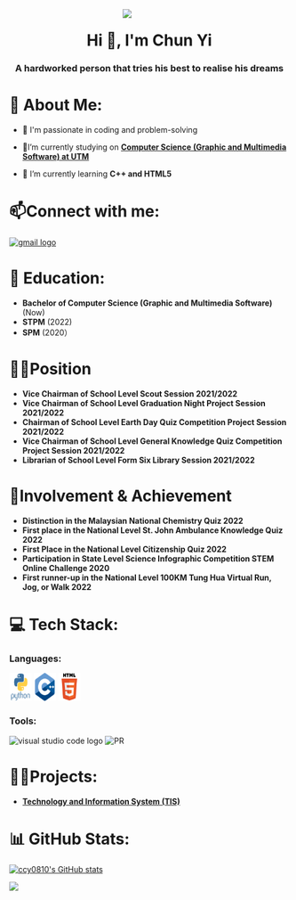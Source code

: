 <img align="right" width="300px" src="https://github.com/CCY0810/CCY0810/assets/147255304/43291a3b-e8dc-43e4-bc93-b46940e71eeb" >
<!-- ICEGIF,2024.Hello Gif.https://www.icegif.com/hello-10/. -->
<h1 align="center">Hi 👋, I'm Chun Yi</h1>
<h3 align="center">A hardworked person that tries his best to realise his dreams</h3>

# 💫 About Me:
- 🧑 I'm passionate in coding and problem-solving

- 🏫I’m currently studying on **[Computer Science (Graphic and Multimedia Software) at UTM](https://comp.utm.my/secv/)**

- 🌱 I’m currently learning **C++ and HTML5**

# 📫Connect with me:  
<a href="mailto:chuahchunyi@graduate.utm.my" target="_blank">
<img src="https://img.shields.io/static/v1?message=Gmail&logo=gmail&label=&color=D14836&logoColor=white&labelColor=&style=for-the-badge" height="28" alt="gmail logo"  />
</a>


# 📖 Education:
- **Bachelor of Computer Science (Graphic and Multimedia Software)** (Now)
- **STPM** (2022)
- **SPM** (2020）

# 👨‍🎓Position
- **Vice Chairman of School Level Scout Session 2021/2022** 
- **Vice Chairman of School Level Graduation Night Project Session 2021/2022**
- **Chairman of School Level Earth Day Quiz Competition Project Session 2021/2022**
- **Vice Chairman of School Level General Knowledge Quiz Competition Project Session 2021/2022**
- **Librarian of School Level Form Six Library Session 2021/2022**

# 🏅Involvement & Achievement
- **Distinction in the Malaysian National Chemistry Quiz 2022**
- **First place in the National Level St. John Ambulance Knowledge Quiz 2022**
- **First Place in the National Level Citizenship Quiz 2022**
- **Participation in State Level Science Infographic Competition STEM Online Challenge 2020**
- **First runner-up in the National Level 100KM Tung Hua Virtual Run, Jog, or Walk 2022**

# 💻 Tech Stack:
<h3 align="left">Languages:</h3>

<p align="left">
<img src="https://raw.githubusercontent.com/devicons/devicon/master/icons/python/python-original-wordmark.svg" alt="python" width="40" height="50"/>
<img src="https://raw.githubusercontent.com/devicons/devicon/master/icons/cplusplus/cplusplus-original.svg" alt="cplusplus" width="40" height="50"/>
<img src="https://raw.githubusercontent.com/devicons/devicon/master/icons/html5/html5-original-wordmark.svg" alt="html5" width="40" height="50"/></p>

<h3 align="left">Tools:</h3>
<p>
<img src="https://github.com/CCY0810/CCY0810/assets/147255304/dbd3e905-271e-4ea9-8b64-12cdde4a8f91" height="40" alt="visual studio code logo"  />
<img src="https://github.com/CCY0810/CCY0810/assets/147255304/ff9b9ad8-12dd-475a-818c-ee72ddeef479" height="40" alt="PR"  />
</p>



# 👨‍💻Projects:
- **[Technology and Information System (TIS)](https://github.com/CCY0810/TIS_Project)**


# 📊 GitHub Stats:
<p align="left"> <a href="http://www.github.com/ccy0810"><img src="https://github-readme-stats.vercel.app/api?username=ccy0810&show_icons=true&hide=&count_private=true&title_color=0891b2&text_color=ffffff&icon_color=0891b2&bg_color=1c1917&hide_border=true&show_icons=true" alt="ccy0810's GitHub stats" /></a>

<p align="left"><a href="http://www.github.com/ccy0810"><img src="https://github-readme-streak-stats.herokuapp.com/?user=ccy0810&stroke=ffffff&background=1c1917&ring=0891b2&fire=0891b2&currStreakNum=ffffff&currStreakLabel=0891b2&sideNums=ffffff&sideLabels=ffffff&dates=ffffff&hide_border=true" /></a>
